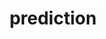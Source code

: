 ---  
schema: Last_name Loan_ID Married Nationality Dependents First_name Property_Area Education Gender LoanAmount Credit_History Loan_Amount_Term ApplicantIncome CoapplicantIncome Self_Employed Married_Yes Education_Not Graduate Self_Employed_Yes Dependents_3+ Property_Area_Semiurban Dependents_1 Property_Area_Urban Dependents_2 predict  
title: prediction  
organization: Production  
notes: Used in 24 lineage(s)  
resources:  
  - name: 022020/prediction 
    url: file:/Users/kensu/Customers/Kensu/LoanApproval/PROD/masterdata/prod/022020/prediction 
    format : Parquet  
  - name: 102020/prediction 
    url: file:/Users/kensu/Customers/Kensu/LoanApproval/PROD/masterdata/prod/102020/prediction 
    format : Parquet  
  - name: 092020/prediction 
    url: file:/Users/kensu/Customers/Kensu/LoanApproval/PROD/masterdata/prod/092020/prediction 
    format : Parquet  
  - name: 082020/prediction 
    url: file:/Users/kensu/Customers/Kensu/LoanApproval/PROD/masterdata/prod/082020/prediction 
    format : Parquet  
  - name: 072020/prediction 
    url: file:/Users/kensu/Customers/Kensu/LoanApproval/PROD/masterdata/prod/072020/prediction 
    format : Parquet  
  - name: 062020/prediction 
    url: file:/Users/kensu/Customers/Kensu/LoanApproval/PROD/masterdata/prod/062020/prediction 
    format : Parquet  
  - name: 052020/prediction 
    url: file:/Users/kensu/Customers/Kensu/LoanApproval/PROD/masterdata/prod/052020/prediction 
    format : Parquet  
  - name: 042020/prediction 
    url: file:/Users/kensu/Customers/Kensu/LoanApproval/PROD/masterdata/prod/042020/prediction 
    format : Parquet  
  - name: 122020/prediction 
    url: file:/Users/kensu/Customers/Kensu/LoanApproval/PROD/masterdata/prod/122020/prediction 
    format : Parquet  
  - name: 012020/prediction 
    url: file:/Users/kensu/Customers/Kensu/LoanApproval/PROD/masterdata/prod/012020/prediction 
    format : Parquet  
  - name: 032020/prediction 
    url: file:/Users/kensu/Customers/Kensu/LoanApproval/PROD/masterdata/prod/032020/prediction 
    format : Parquet  
  - name: 112020/prediction 
    url: file:/Users/kensu/Customers/Kensu/LoanApproval/PROD/masterdata/prod/112020/prediction 
    format : Parquet  
license: None  
category:
  - Loan Acceptance Product  
maintainer: User  
maintainer_email: UserMail  
---